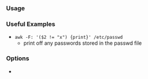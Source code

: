 ### Usage



### Useful Examples
- `awk -F: '($2 != "x") {print}' /etc/passwd`
	- print off any passwords stored in the passwd file


### Options
- 


